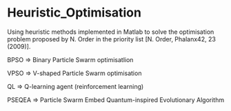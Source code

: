# Heuristic_Optimisation
Using heuristic methods implemented in Matlab to solve the optimisation problem proposed by N. Order in the priority list [N. Order, Phalanx42, 23 (2009)].

BPSO => Binary Particle Swarm optimisatlion 

VPSO => V-shaped Particle Swarm optimisation 

QL => Q-learning agent (reinforcement learning)

PSEQEA => Particle Swarm Embed Quantum-inspired Evolutionary Algorithm
